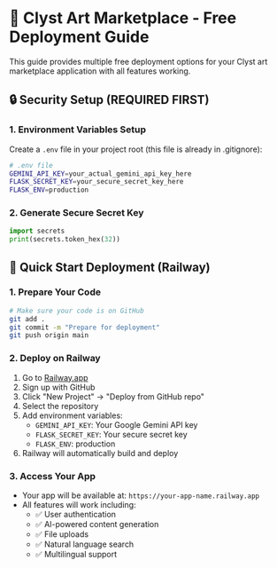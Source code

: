 # 🚀 Clyst Art Marketplace - Free Deployment Guide

This guide provides multiple free deployment options for your Clyst art marketplace application with all features working.

## 🔒 Security Setup (REQUIRED FIRST)

### 1. Environment Variables Setup
Create a `.env` file in your project root (this file is already in .gitignore):

```bash
# .env file
GEMINI_API_KEY=your_actual_gemini_api_key_here
FLASK_SECRET_KEY=your_secure_secret_key_here
FLASK_ENV=production
```

### 2. Generate Secure Secret Key
```python
import secrets
print(secrets.token_hex(32))
```
## 🚀 Quick Start Deployment (Railway)

### 1. Prepare Your Code
```bash
# Make sure your code is on GitHub
git add .
git commit -m "Prepare for deployment"
git push origin main
```

### 2. Deploy on Railway
1. Go to [Railway.app](https://railway.app)
2. Sign up with GitHub
3. Click "New Project" → "Deploy from GitHub repo"
4. Select the repository
5. Add environment variables:
   - `GEMINI_API_KEY`: Your Google Gemini API key
   - `FLASK_SECRET_KEY`: Your secure secret key
   - `FLASK_ENV`: production
6. Railway will automatically build and deploy

### 3. Access Your App
- Your app will be available at: `https://your-app-name.railway.app`
- All features will work including:
  - ✅ User authentication
  - ✅ AI-powered content generation
  - ✅ File uploads
  - ✅ Natural language search
  - ✅ Multilingual support
